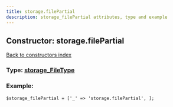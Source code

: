 ```yaml
---
title: storage.filePartial
description: storage_filePartial attributes, type and example
---
```

## Constructor: storage.filePartial  
[Back to constructors index](index.md)






### Type: [storage\_FileType](../types/storage_FileType.md)


### Example:

```
$storage_filePartial = ['_' => 'storage.filePartial', ];
```  

